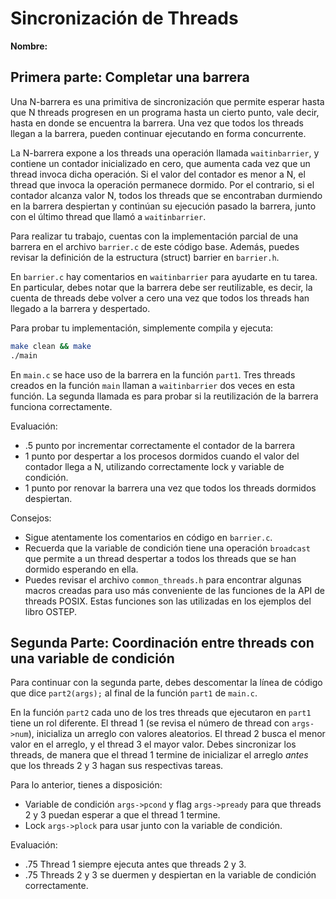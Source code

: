 # Sincronización de Threads

**Nombre:**

## Primera parte: Completar una barrera

Una N-barrera es una primitiva de sincronización que permite esperar
hasta que N threads progresen en un programa hasta un cierto punto,
vale decir, hasta en donde se encuentra la barrera. Una vez que todos
los threads llegan a la barrera, pueden continuar ejecutando en forma
concurrente.

La N-barrera expone a los threads una operación llamada `waitinbarrier`,
y contiene un contador inicializado en cero, que aumenta cada vez que
un thread invoca dicha operación. Si el valor del contador es menor
a N, el thread que invoca la operación permanece dormido. Por el 
contrario, si el contador alcanza valor N, todos los threads que se 
encontraban durmiendo en la barrera despiertan y continúan su 
ejecución pasado la barrera, junto con el último thread que llamó a 
`waitinbarrier`.

Para realizar tu trabajo, cuentas con la implementación parcial de
una barrera en el archivo `barrier.c` de este código base. Además, 
puedes revisar la definición de la estructura (struct) barrier en 
`barrier.h`.

En `barrier.c` hay comentarios en `waitinbarrier` para ayudarte en tu
tarea. En particular, debes notar que la barrera debe ser reutilizable,
es decir, la cuenta de threads debe volver a cero una vez que todos
los threads han llegado a la barrera y despertado.

Para probar tu implementación, simplemente compila y ejecuta:

```sh
make clean && make
./main
```

En `main.c` se hace uso de la barrera en la función `part1`. Tres
threads creados en la función `main` llaman a `waitinbarrier` dos
veces en esta función. La segunda llamada es para probar si la
reutilización de la barrera funciona correctamente.

Evaluación:

* .5 punto por incrementar correctamente el contador de la barrera
* 1 punto por despertar a los procesos dormidos cuando el valor del 
contador llega a N, utilizando correctamente lock y variable de condición.
* 1 punto por renovar la barrera una vez que todos los threads dormidos
despiertan.

Consejos:

* Sigue atentamente los comentarios en código en `barrier.c`.
* Recuerda que la variable de condición tiene una operación `broadcast`
que permite a un thread despertar a todos los threads que se han
dormido esperando en ella.
* Puedes revisar el archivo `common_threads.h` para encontrar algunas
macros creadas para uso más conveniente de las funciones de la API
de threads POSIX. Estas funciones son las utilizadas en los ejemplos 
del libro OSTEP.

## Segunda Parte: Coordinación entre threads con una variable de condición

Para continuar con la segunda parte, debes descomentar la línea
de código que dice `part2(args);` al final de la función `part1` de `main.c`.

En la función `part2` cada uno de los tres threads que ejecutaron en `part1`
tiene un rol diferente. El thread 1 (se revisa el número de thread con
`args->num`), inicializa un arreglo con valores aleatorios. El thread 2
busca el menor valor en el arreglo, y el thread 3 el mayor valor. Debes
sincronizar los threads, de manera que el thread 1 termine de inicializar
el arreglo _antes_ que los threads 2 y 3 hagan sus respectivas tareas.

Para lo anterior, tienes a disposición:

* Variable de condición `args->pcond` y flag `args->pready` para que 
threads 2 y 3 puedan esperar a que el thread 1 termine.
* Lock `args->plock` para usar junto con la variable de condición.

Evaluación:

* .75 Thread 1 siempre ejecuta antes que threads 2 y 3.
* .75 Threads 2 y 3 se duermen y despiertan en la variable de condición
correctamente.



